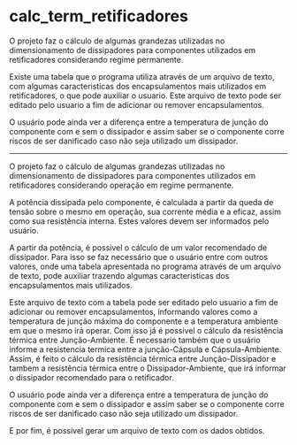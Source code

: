 # calc_term_retificadores

O projeto faz o cálculo de algumas grandezas utilizadas no dimensionamento de dissipadores para componentes utilizados em retificadores considerando regime permanente.

Existe uma tabela que o programa utiliza através de um arquivo de texto, com algumas caracteristicas dos encapsulamentos mais utilizados em retificadores, o que pode auxiliar o usuario.
Este arquivo de texto pode ser editado pelo usuario a fim de adicionar ou remover encapsulamentos.

O usuário pode ainda ver a diferença entre a temperatura de junção do componente com e sem o dissipador e assim saber se o componente corre riscos de ser danificado caso não seja utilizado um dissipador.

---
O projeto faz o cálculo de algumas grandezas utilizadas no dimensionamento de dissipadores para componentes utilizados em retificadores considerando operação em regime permanente.

A potência dissipada pelo componente, é calculada a partir da queda de tensão sobre o mesmo em operação, sua corrente média e a eficaz, assim como sua resistência interna. Estes valores devem ser informados pelo usuário.

A partir da potência, é possivel o cálculo de um valor recomendado de dissipador. Para isso se faz necessário que o usuário entre com outros valores, onde
uma tabela apresentada no programa através de um arquivo de texto, pode auxiliar trazendo algumas caracteristicas dos encapsulamentos mais utilizados.

Este arquivo de texto com a tabela pode ser editado pelo usuario a fim de adicionar ou remover encapsulamentos, informando valores como a temperatura de junção máxima do componente e a temperatura ambiente em que o mesmo irá operar. Com isso já é possivel o cálculo da resistência térmica entre Junção-Ambiente.
É necessario também que o usuário informe a resistencia termica entre a junção-Cápsula e Cápsula-Ambiente.
Assim, é feito o cálculo da resistência térmica entre Junção-Dissipador e tambem a resistência térmica entre o Dissipador-Ambiente, que irá informar o dissipador recomendado para o retificador.

O usuário pode ainda ver a diferença entre a temperatura de junção do componente com e sem o dissipador e assim saber se o componente corre riscos de ser danificado caso não seja utilizado um dissipador.

E por fim, é possível gerar um arquivo de texto com os dados obtidos.
